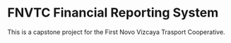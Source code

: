 # FNVTC Financial Reporting System
This is a capstone project for the First Novo Vizcaya Trasport Cooperative.
